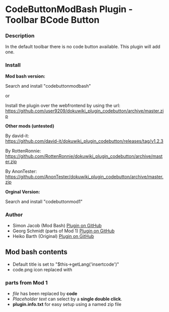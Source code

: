 # CodeButtonModBash Plugin - Toolbar BCode Button



### Description

In the default toolbar there is no code button available. This plugin will add one.

### Install

**Mod bash version:**

Search and install "codebuttonmodbash"

or

Install the plugin over the webfrontend by using the url:  
https://github.com/user9209/dokuwiki_plugin_codebutton/archive/master.zip


**Other mods (untested)**

By david-it:   
https://github.com/david-it/dokuwiki_plugin_codebutton/releases/tag/v1.2.3

By RottenRonnie:  
https://github.com/RottenRonnie/dokuwiki_plugin_codebutton/archive/master.zip

By AnonTester:  
https://github.com/AnonTester/dokuwiki_plugin_codebutton/archive/master.zip

**Orginal Version:**

Search and install "codebuttonmod1"

### Author
- Simon Jacob (Mod Bash) [Plugin on GitHub](https://github.com/unimetal/dokuwiki_plugin_codebuttonmodbash)
- Georg Schmidt (parts of Mod 1) [Plugin on GitHub](https://github.com/user9209/dokuwiki_plugin_codebutton)
- Heiko Barth (Original) [Plugin on GitHub](https://github.com/casperklein/dokuwiki_plugin_codebutton)

## Mod bash contents
- Default title is set to "$this->getLang('insertcode')"
- code.png icon replaced with 

### parts from Mod 1
- *file* has been replaced by **code**
- *Placeholder text* can select by a **single double click**.
- **plugin.info.txt** for easy setup using a named zip file

